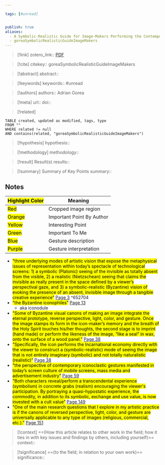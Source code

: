 ```yaml
---

tags: [#unread]


publish: true
aliases: 
  - A Symbolic-Realistic Guide for Image-Makers Performing the Contemporary Byzantine-Inspired Iconic Vision from the Spectacle
  - goreaSymbolicRealisticGuideImageMakers
---
```


> [!link]
> zotero_link:: [PDF](zotero://select/library/items/L9FBFQR3)

> [!cite]
> citekey:: goreaSymbolicRealisticGuideImageMakers

> [!abstract]
> abstract:: 

> [!keywords]
> keywords:: #unread

> [!authors]
> authors:: Adrian Gorea

> [!meta]
> url:: 
> doi:: 

> [!related]


```dataview
TABLE created, updated as modified, tags, type
FROM ""
WHERE related != null
AND contains(related, "goreaSymbolicRealisticGuideImageMakers")
```

> [!hypothesis]
> hypothesis:: 

> [!methodology] 
> methodology:: 

> [!result] Result(s) 
> results::

> [!summary] Summary of Key Points
> summary:: 

## Notes

| <mark class="hltr-grey">Highlight Color</mark> | Meaning                   |
| ---------------------------------------------- | ------------------------- |
| <mark class="hltr-red">Red</mark>              | Cropped image region      |
| <mark class="hltr-orange">Orange</mark>        | Important Point By Author |
| <mark class="hltr-yellow">Yellow</mark>        | Interesting Point         |
| <mark class="hltr-green">Green</mark>          | Important To Me           |
| <mark class="hltr-blue">Blue</mark>            | Gesture description       |
| <mark class="hltr-purple">Purple</mark>        | Gesture interpretation    |

- <mark class="hltr-yellow">"three underlying modes of artistic vision that expose the metaphysical issues  of representation within today’s spectacle of technological screens: 1) a symbolic (Platonic)  seeing of the invisible as totally absent from the visible, 2) a realistic (Nietzschean) seeing that  claims the invisible as really present in the space defined by a viewer’s perspectival gaze, and 3)  a symbolic-realistic (Byzantine) vision of evoking the presence of an absent, invisible image  through a tangible creative experience”</mark> [Page 3](zotero://open-pdf/library/items/L9FBFQR3?page=3&annotation=8JEPLYG5)  ^652704
- <mark class="hltr-blue">"the Byzantine iconophiles”</mark> [Page 13](zotero://open-pdf/library/items/L9FBFQR3?page=13&annotation=V49KGNXS) 
	- aka iconodule 
- <mark class="hltr-green">"Some of Byzantine visual canons of making an image  integrate the eternal prototype, reverse perspective, light, color, and gesture. Once the image  stamps its form in the icon-maker’s memory and the breath of the Holy Spirit touches his/her  thoughts, the second stage is to imprint (hand made) or perform the likeness of the image, “like a  seal” in wax, onto the surface of a wood panel.”</mark> [Page 38](zotero://open-pdf/library/items/L9FBFQR3?page=38&annotation=HIXQPW4Z) 
- <mark class="hltr-yellow">"Specifically, the icon performs the Incarnational economy directly  with the viewer to construct a (symbolic-realistic) mode of seeing the image that is not entirely  imaginary (symbolic) and not totally naturalistic (realistic)”</mark> [Page 38](zotero://open-pdf/library/items/L9FBFQR3?page=38&annotation=T9HMXD3I) 
- <mark class="hltr-blue">"the perspective of contemporary iconoclastic gestures manifested in today’s  screen culture of mobile screens, mass media and advertisement industry”</mark> [Page 59](zotero://open-pdf/library/items/L9FBFQR3?page=59&annotation=ABZI4RUU) 
- <mark class="hltr-yellow">"Both characters reveal/perform a transcendental  experience (symbolism) in concrete grabs (realism) encouraging the viewer&#39;s participation. By  portraying a quasi-hypostatic experience, the commodity, in addition to its symbolic, exchange  and use value, is now invested with a cult value”</mark> [Page 149](zotero://open-pdf/library/items/L9FBFQR3?page=149&annotation=YJMDLWZV) 
- <mark class="hltr-yellow">"One of the main research questions that I explore in my artistic practice is if the canons of reversed perspective, light, color, and gesture are universally applicable to any type of images (religious, commercial, etc.).”</mark> [Page 151](zotero://open-pdf/library/items/L9FBFQR3?page=151&annotation=8ZVZYZTX) 


> [!context]
> ==(How this article relates to other work in the field; how it ties in with key issues and findings by others, including yourself)==
> context:: 

> [!significance]
> ==(to the field; in relation to your own work)==
> significance:: 
